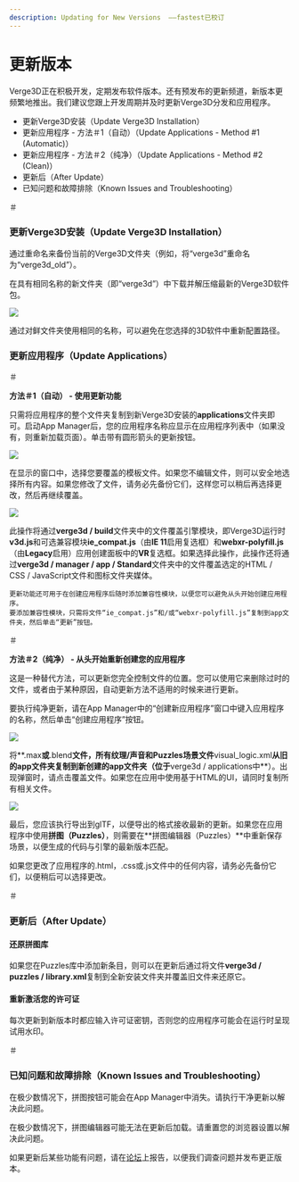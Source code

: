 ```yaml
---
description: Updating for New Versions  ——fastest已校订
---
```


# 更新版本

Verge3D正在积极开发，定期发布软件版本。还有预发布的更新频道，新版本更频繁地推出。我们建议您跟上开发周期并及时更新Verge3D分发和应用程序。

* 更新Verge3D安装（Update Verge3D Installation）
* 更新应用程序 - 方法＃1（自动）（Update Applications - Method \#1 \(Automatic\)）
* 更新应用程序 - 方法＃2（纯净）（Update Applications - Method \#2 \(Clean\)）
* 更新后（After Update）
* 已知问题和故障排除（Known Issues and Troubleshooting）

＃

### 更新Verge3D安装（Update Verge3D Installation）

通过重命名来备份当前的Verge3D文件夹（例如，将“verge3d”重命名为“verge3d\_old”）。

在具有相同名称的新文件夹（即“verge3d”）中下载并解压缩最新的Verge3D软件包。

![](https://www.soft8soft.com/docs/files/updating/files-backup.jpg)

通过对鲜文件夹使用相同的名称，可以避免在您选择的3D软件中重新配置路径。

### 更新应用程序（Update Applications）

＃

**方法＃1（自动） - 使用更新功能**

只需将应用程序的整个文件夹复制到新Verge3D安装的**applications**文件夹即可。启动App Manager后，您的应用程序名称应显示在应用程序列表中（如果没有，则重新加载页面）。单击带有圆形箭头的更新按钮。

![](https://www.soft8soft.com/docs/files/updating/app-manager-update-button.jpg)

在显示的窗口中，选择您要覆盖的模板文件。如果您不编辑文件，则可以安全地选择所有内容。如果您修改了文件，请务必先备份它们，这样您可以稍后再选择更改，然后再继续覆盖。

![](https://www.soft8soft.com/docs/files/updating/application-update-window.jpg)

此操作将通过**verge3d / build**文件夹中的文件覆盖引擎模块，即Verge3D运行时**v3d.js**和可选兼容模块**ie\_compat.js**（由**IE 11**启用复选框）和**webxr-polyfill.js**（由**Legacy**启用）应用创建面板中的**VR**复选框。如果选择此操作，此操作还将通过**verge3d / manager / app / Standard**文件夹中的文件覆盖选定的HTML / CSS / JavaScript文件和图标文件夹媒体。

```text
更新功能还可用于在创建应用程序后随时添加兼容性模块，以便您可以避免从头开始创建应用程序。
要添加兼容性模块，只需将文件“ie_compat.js”和/或“webxr-polyfill.js”复制到app文件夹，然后单击“更新”按钮。
```

＃

**方法＃2（纯净） - 从头开始​​重新创建您的应用程序**

这是一种替代方法，可以更新您完全控制文件的位置。您可以使用它来删除过时的文件，或者由于某种原因，自动更新方法不适用的时候来进行更新。

要执行纯净更新，请在App Manager中的“创建新应用程序”窗口中键入应用程序的名称，然后单击“创建应用程序”按钮。

![](https://www.soft8soft.com/docs/files/updating/app-manager-create-new.jpg)

将**.max**或**.blend**文件，所有纹理/声音和Puzzles场景文件**visual\_logic.xml**从旧的app文件夹复制到新创建的app文件夹（位于**verge3d / applications中**）。出现弹窗时，请点击覆盖文件。如果您在应用中使用基于HTML的UI，请同时复制所有相关文件。

![](https://www.soft8soft.com/docs/files/updating/files-copy.jpg)

最后，您应该执行导出到glTF，以便导出的格式接收最新的更新。如果您在应用程序中使用**拼图（Puzzles）**，则需要在**拼图编辑器（Puzzles）**中重新保存场景，以便生成的代码与引擎的最新版本匹配。

如果您更改了应用程序的.html，.css或.js文件中的任何内容，请务必先备份它们，以便稍后可以选择更改。

＃

### 更新后（After Update）

#### 还原拼图库

如果您在Puzzles库中添加新条目，则可以在更新后通过将文件**verge3d / puzzles / library.xml**复制到全新安装文件夹并覆盖旧文件来还原它。

#### 重新激活您的许可证

每次更新到新版本时都应输入许可证密钥，否则您的应用程序可能会在运行时呈现试用水印。

＃

### 已知问题和故障排除（Known Issues and Troubleshooting）

在极少数情况下，拼图按钮可能会在App Manager中消失。请执行干净更新以解决此问题。

在极少数情况下，拼图编辑器可能无法在更新后加载。请重置您的浏览器设置以解决此问题。

如果更新后某些功能有问题，请在[论坛](https://www.soft8soft.com/forum/bug-reports-and-feature-requests/)上报告，以便我们调查问题并发布更正版本。

